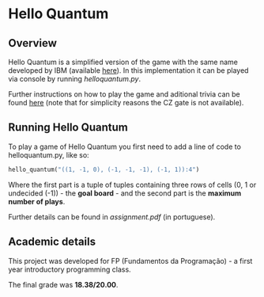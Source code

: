 # Hello Quantum

## Overview
Hello Quantum is a simplified version of the game with the same name developed by IBM (available [here](https://helloquantum.mybluemix.net/ "Hello Quantum")). In this implementation it can be played via console by running *helloquantum.py*.

Further instructions on how to play the game and aditional trivia can be found [here](https://medium.com/qiskit/hello-quantum-2c1c00fe830c "Hello Quantum - Instructions & Trivia") (note that for simplicity reasons the CZ gate is not available).


## Running Hello Quantum
To play a game of Hello Quantum you first need to add a line of code to helloquantum.py, like so:

```python
hello_quantum("((1, -1, 0), (-1, -1, -1), (-1, 1)):4")
```

Where the first part is a tuple of tuples containing three rows of cells (0, 1 or undecided (-1)) - the **goal board** - and the second part is the **maximum number of plays**.

Further details can be found in *assignment.pdf* (in portuguese).


## Academic details
This project was developed for FP (Fundamentos da Programação) - a first year introductory programming class.

The final grade was **18.38/20.00**.
